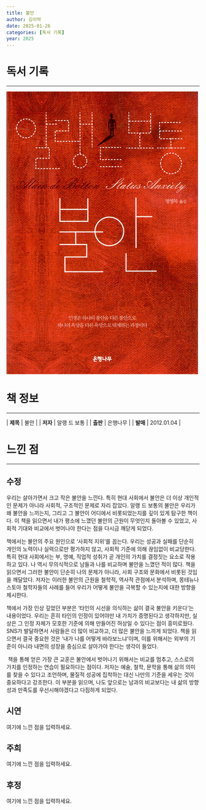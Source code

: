 ```yaml
---
title: 불안
author: 김이박
date: 2025-01-26
categories: [독서 기록]
year: 2025
---
```


# **독서 기록**
---
![책 이미지](../assets/img/cover/book-005.jpg)

# **책 정보**
---

| **제목** | 불안  |
| **저자** | 알랭 드 보통    |
| **출판** | 은행나무   |
| **발매** | 2012.01.04   |

# **느낀 점**
---
## **수정**
우리는 살아가면서 크고 작은 불안을 느낀다. 특히 현대 사회에서 불안은 더 이상 개인적인 문제가 아니라 사회적, 구조적인 문제로 자리 잡았다. 알랭 드 보통의 불안은 우리가 왜 불안을 느끼는지, 그리고 그 불안이 어디에서 비롯되었는지를 깊이 있게 탐구한 책이다. 이 책을 읽으면서 내가 평소에 느꼈던 불안의 근원이 무엇인지 돌아볼 수 있었고, 사회적 기대와 비교에서 벗어나야 한다는 점을 다시금 깨닫게 되었다.
​

책에서는 불안의 주요 원인으로 ‘사회적 지위’를 꼽는다. 우리는 성공과 실패를 단순히 개인의 노력이나 실력으로만 평가하지 않고, 사회적 기준에 의해 끊임없이 비교당한다. 특히 현대 사회에서는 부, 명예, 직업적 성취가 곧 개인의 가치를 결정짓는 요소로 작용하고 있다. 나 역시 무의식적으로 남들과 나를 비교하며 불안을 느꼈던 적이 많다. 책을 읽으면서 그러한 불안이 단순히 나의 문제가 아니라, 사회 구조와 문화에서 비롯된 것임을 깨달았다. 저자는 이러한 불안의 근원을 철학적, 역사적 관점에서 분석하며, 몽테뉴나 스토아 철학자들의 사례를 들어 우리가 어떻게 불안을 극복할 수 있는지에 대한 방향을 제시한다.


책에서 가장 인상 깊었던 부분은 ‘타인의 시선을 의식하는 삶이 결국 불안을 키운다’는 내용이었다. 우리는 흔히 타인의 인정이 있어야만 내 가치가 증명된다고 생각하지만, 실상은 그 인정 자체가 모호한 기준에 의해 만들어진 허상일 수 있다는 점이 흥미로웠다. SNS가 발달하면서 사람들은 더 많이 비교하고, 더 많은 불안을 느끼게 되었다. 책을 읽으면서 결국 중요한 것은 ‘내가 나를 어떻게 바라보느냐’이며, 이를 위해서는 외부의 기준이 아니라 내면의 성장을 중심으로 살아가야 한다는 생각이 들었다.

​
책을 통해 얻은 가장 큰 교훈은 불안에서 벗어나기 위해서는 비교를 멈추고, 스스로의 가치를 인정하는 연습이 필요하다는 점이다. 저자는 예술, 철학, 문학을 통해 삶의 의미를 찾을 수 있다고 조언하며, 물질적 성공에 집착하는 대신 나만의 기준을 세우는 것이 중요하다고 강조한다. 이 부분을 읽으며, 나도 앞으로는 남과의 비교보다는 내 삶의 방향성과 만족도를 우선시해야겠다고 다짐하게 되었다.

## **시연**  
여기에 느낀 점을 입력하세요.

## **주희**  
여기에 느낀 점을 입력하세요.

## **후정**  
여기에 느낀 점을 입력하세요.

